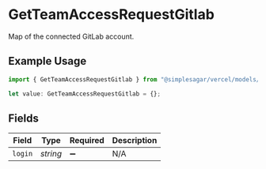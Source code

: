 # GetTeamAccessRequestGitlab

Map of the connected GitLab account.

## Example Usage

```typescript
import { GetTeamAccessRequestGitlab } from "@simplesagar/vercel/models/getteamaccessrequestop.js";

let value: GetTeamAccessRequestGitlab = {};
```

## Fields

| Field              | Type               | Required           | Description        |
| ------------------ | ------------------ | ------------------ | ------------------ |
| `login`            | *string*           | :heavy_minus_sign: | N/A                |